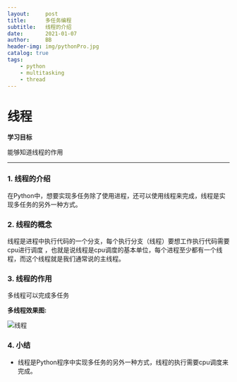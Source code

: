 ```yaml
---
layout:     post
title:      多任务编程
subtitle:   线程的介绍
date:       2021-01-07
author:     BB
header-img: img/pythonPro.jpg
catalog: true
tags:
    - python
    - multitasking
    - thread
---
```


线程
====

**学习目标**

能够知道线程的作用

* * * * *

### 1. 线程的介绍 

在Python中，想要实现多任务除了使用进程，还可以使用线程来完成，线程是实现多任务的另外一种方式。

### 2. 线程的概念 

线程是进程中执行代码的一个分支，每个执行分支（线程）要想工作执行代码需要cpu进行调度
，也就是说线程是cpu调度的基本单位，每个进程至少都有一个线程，而这个线程就是我们通常说的主线程。

### 3. 线程的作用 

多线程可以完成多任务

**多线程效果图:**

![线程](https://www.hualigs.cn/image/60b39ccff1eec.jpg)

### 4. 小结 

-   线程是Python程序中实现多任务的另外一种方式，线程的执行需要cpu调度来完成。


